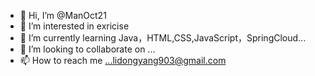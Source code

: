 - 👋 Hi, I’m @ManOct21
- 👀 I’m interested in exricise
- 🌱 I’m currently learning Java，HTML,CSS,JavaScript，SpringCloud...
- 💞️ I’m looking to collaborate on ...
- 📫 How to reach me ...lidongyang903@gmail.com

<!---
ManOct21/ManOct21 is a ✨ special ✨ repository because its `README.md` (this file) appears on your GitHub profile.
You can click the Preview link to take a look at your changes.
--->
